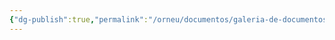 ```yaml
---
{"dg-publish":true,"permalink":"/orneu/documentos/galeria-de-documentos/"}
---
```


<!-- Hidden image references for publishing --> <div style="display:none;"> ![Orneu/Documentos/Canhão Térmico Experimental.png](/img/user/Orneu/Documentos/Canh%C3%A3o%20T%C3%A9rmico%20Experimental.png) ![Orneu/Documentos/Violínico Anúncio.png](/img/user/Orneu/Documentos/Viol%C3%ADnico%20An%C3%BAncio.png) ![Orneu/Documentos/GFR Engenheiros Concurso.png](/img/user/Orneu/Documentos/GFR%20Engenheiros%20Concurso.png) ![Orneu/Documentos/Guia Rápido de Hierarquia da GFR para Recrutas.png](/img/user/Orneu/Documentos/Guia%20R%C3%A1pido%20de%20Hierarquia%20da%20GFR%20para%20Recrutas.png) ![Orneu/Documentos/Livro Estudos Concurso do Batalhão Engenheiro.png](/img/user/Orneu/Documentos/Livro%20Estudos%20Concurso%20do%20Batalh%C3%A3o%20Engenheiro.png) ![Orneu/Documentos/Notice Board Estação Malsckin.png](/img/user/Orneu/Documentos/Notice%20Board%20Esta%C3%A7%C3%A3o%20Malsckin.png) ![Orneu/Documentos/Roda Suada Anuncio.png](/img/user/Orneu/Documentos/Roda%20Suada%20Anuncio.png) ![Orneu/Documentos/Anúncio Volta do Parafuso.png](/img/user/Orneu/Documentos/An%C3%BAncio%20Volta%20do%20Parafuso.png) ![Orneu/Documentos/Carta Lyria Hutepec.png](/img/user/Orneu/Documentos/Carta%20Lyria%20Hutepec.png) ![Orneu/Documentos/Documento Estação.png](/img/user/Orneu/Documentos/Documento%20Esta%C3%A7%C3%A3o.png) ![Orneu/Documentos/Documento Hiram Codificado.png](/img/user/Orneu/Documentos/Documento%20Hiram%20Codificado.png) ![Orneu/Documentos/Documento Hiram GFR.png](/img/user/Orneu/Documentos/Documento%20Hiram%20GFR.png)<!-- Add all images you want published --> </div>




